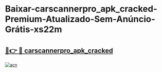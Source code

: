 # Baixar-carscannerpro_apk_cracked-Premium-Atualizado-Sem-Anúncio-Grátis-xs22m

# <h2><a href="https://l67hwa.esa.edu.pl?src=carscannerpro_apk_cracked&ref=xs22m">🔗👉 🔴 carscannerpro_apk_cracked</a></h2>

[![acn](https://github.com/user-attachments/assets/0f9c940e-d8b0-45ae-aac7-cd30a18b3e1c)](https://l67hwa.esa.edu.pl?src=carscannerpro_apk_cracked&ref=xs22m)

